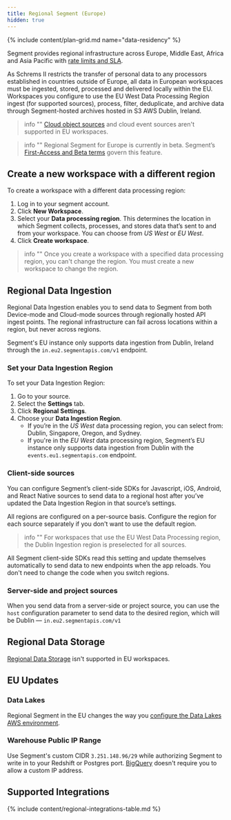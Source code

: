 ```yaml
---
title: Regional Segment (Europe)
hidden: true
---
```

{% include content/plan-grid.md name="data-residency" %}




Segment provides regional infrastructure across Europe, Middle East, Africa and Asia Pacific with [rate limits and SLA](/docs/connections/rate-limits/).

As Schrems II restricts the transfer of personal data to any processors established in countries outside of Europe, all data in European workspaces must be ingested, stored, processed and delivered locally within the EU. Workspaces you configure to use the EU West Data Processing Region ingest (for supported sources), process, filter, deduplicate, and archive data through Segment-hosted archives hosted in S3 AWS Dublin, Ireland.

> info ""
> [Cloud object sources](/docs/connections/sources/#object-cloud-sources) and cloud event sources aren't supported in EU workspaces. 

> info ""
> Regional Segment for Europe is currently in beta. Segment’s [First-Access and Beta terms](https://segment.com/legal/first-access-beta-preview/) govern this feature.

## Create a new workspace with a different region
To create a workspace with a different data processing region:
1. Log in to your segment account.
2. Click **New Workspace**.
3. Select your **Data processing region**. This determines the location in which Segment collects, processes, and stores data that’s sent to and from your workspace. You can choose from *US West* or *EU West*.  
4. Click **Create workspace**.

> info ""
> Once you create a workspace with a specified data processing region, you can't change the region. You must create a new workspace to change the region.

## Regional Data Ingestion
Regional Data Ingestion enables you to send data to Segment from both Device-mode and Cloud-mode sources through regionally hosted API ingest points. The regional infrastructure can fail across locations within a region, but never across regions.

Segment's EU instance only supports data ingestion from Dublin, Ireland through the `in.eu2.segmentapis.com/v1` endpoint.

### Set your Data Ingestion Region
To set your Data Ingestion Region:
1. Go to your source.
2. Select the **Settings** tab.
3. Click **Regional Settings**.
4. Choose your **Data Ingestion Region**.
    * If you’re in the *US West* data processing region, you can select from: Dublin, Singapore, Oregon, and Sydney.
    * If you're in the *EU West* data processing region, Segment’s EU instance only supports data ingestion from Dublin with the `events.eu1.segmentapis.com` endpoint.

### Client-side sources
You can configure Segment’s client-side SDKs for Javascript, iOS, Android, and React Native sources to send data to a regional host after you’ve updated the Data Ingestion Region in that source’s settings.

All regions are configured on a per-source basis. Configure the region for each source separately if you don't want to use the default region.

> info ""
> For workspaces that use the EU West Data Processing region, the Dublin Ingestion region is preselected for all sources.

All Segment client-side SDKs read this setting and update themselves automatically to send data to new endpoints when the app reloads. You don't need to change the code when you switch regions.

### Server-side and project sources
When you send data from a server-side or project source, you can use the `host` configuration parameter to send data to the desired region, which will be Dublin — `in.eu2.segmentapis.com/v1`

## Regional Data Storage
[Regional Data Storage](/docs/connections/data-residency/#regional-data-storage) isn't supported in EU workspaces.

## EU Updates   
### Data Lakes
Regional Segment in the EU changes the way you [configure the Data Lakes AWS environment](/docs/connections/storage/data-lakes/data-lakes-manual-setup/#iam-role).

### Warehouse Public IP Range
Use Segment's custom CIDR `3.251.148.96/29` while authorizing Segment to write in to your Redshift or Postgres port. [BigQuery](/docs/connections/storage/catalog/bigquery/#getting-started) doesn't require you to allow a custom IP address.

## Supported Integrations

{% include content/regional-integrations-table.md %}

